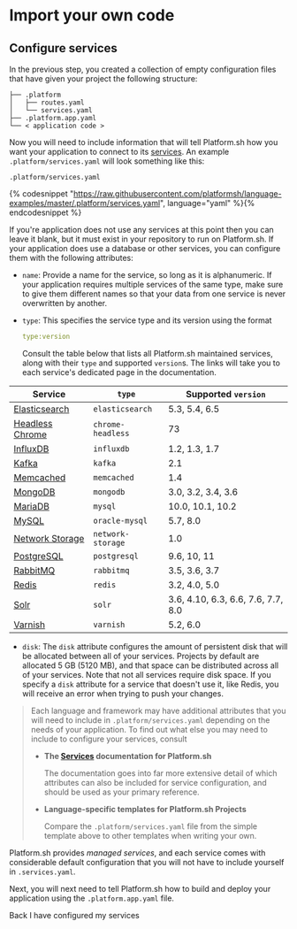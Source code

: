 # Import your own code

## Configure services

In the previous step, you created a collection of empty configuration files that have given your project the following structure:

```.
├── .platform
│   ├── routes.yaml
│   └── services.yaml
├── .platform.app.yaml
└── < application code >
```

Now you will need to include information that will tell Platform.sh how you want your application to connect to its [services](/configuration/services.md). An example `.platform/services.yaml` will look something like this:

`.platform/services.yaml`

{% codesnippet "https://raw.githubusercontent.com/platformsh/language-examples/master/.platform/services.yaml", language="yaml" %}{% endcodesnippet %}

If you're application does not use any services at this point then you can leave it blank, but it must exist in your repository to run on Platform.sh. If your application does use a database or other services, you can configure them with the following attributes:

* `name`: Provide a name for the service, so long as it is alphanumeric. If your application requires multiple services of the same type, make sure to give them different names so that your data from one service is never overwritten by another.

* `type`: This specifies the service type and its version using the format

  ```yaml
  type:version
  ```

  Consult the table below that lists all Platform.sh maintained services, along with their `type` and supported `version`s. The links will take you to each service's dedicated page in the documentation.

| **Service**                                                    | **`type`**        | **Supported `version`**             |
|----------------------------------------------------------------|-------------------|-------------------------------------|
| [Elasticsearch](/configuration/services/elasticsearch.md)      | `elasticsearch`   | 5.3, 5.4, 6.5                       |
| [Headless Chrome](/configuration/services/headless-chrome.md)  | `chrome-headless` | 73                                  |
| [InfluxDB](/configuration/services/influxdb.md)                | `influxdb`        | 1.2, 1.3, 1.7                       |
| [Kafka](/configuration/services/kafka.md)                      | `kafka`           | 2.1                                 |
| [Memcached](/configuration/services/memcached.md)              | `memcached`       | 1.4                                 |
| [MongoDB](/configuration/services/mongodb.md)                  | `mongodb`         | 3.0, 3.2, 3.4, 3.6                  |
| [MariaDB](/configuration/services/mysql.md)                    | `mysql`           | 10.0, 10.1, 10.2                    |
| [MySQL](/configuration/services/mysql.md)                      | `oracle-mysql`    | 5.7, 8.0                            |
| [Network Storage](/configuration/services/network-storage.md)  | `network-storage` | 1.0                                 |
| [PostgreSQL](/configuration/services/postgresql.md)            | `postgresql`      | 9.6, 10, 11                         |
| [RabbitMQ](/configuration/services/rabbitmq.md)                | `rabbitmq`        | 3.5, 3.6, 3.7                       |
| [Redis](/configuration/services/redis.md)                      | `redis`           | 3.2, 4.0, 5.0                       |
| [Solr](/configuration/services/solr.md)                        | `solr`            | 3.6, 4.10, 6.3, 6.6, 7.6, 7.7, 8.0  |
| [Varnish](/configuration/services/varnish.md)                  | `varnish`         | 5.2, 6.0                            |


* `disk`: The `disk` attribute configures the amount of persistent disk that will be allocated between all of your services. Projects by default are allocated 5 GB (5120 MB), and that space can be distributed across all of your services. Note that not all services require disk space. If you specify a `disk` attribute for a service that doesn't use it, like Redis, you will receive an error when trying to push your changes.

> Each language and framework may have additional attributes that you will need to include in `.platform/services.yaml` depending on the needs of your application. To find out what else you may need to include to configure your services, consult
>
> * **The [Services](/configuration/services.md) documentation for Platform.sh**
>
>    The documentation goes into far more extensive detail of which attributes can also be included for service configuration, and should be used as your primary reference.  
>
> * **Language-specific templates for Platform.sh Projects**
>
>    Compare the `.platform/services.yaml` file from the simple template above to other templates when writing your own.


Platform.sh provides _managed services_, and each service comes with considerable default configuration that you will not have to include yourself in `.services.yaml`.

Next, you will next need to tell Platform.sh how to build and deploy your application using the `.platform.app.yaml` file.

<div class="buttons">
  <a class="button-link prev" onclick="gitbook.navigation.goPrev()">Back</a>
  <a class="button-link next" onclick="gitbook.navigation.goNext()">I have configured my services</a>
</div>
